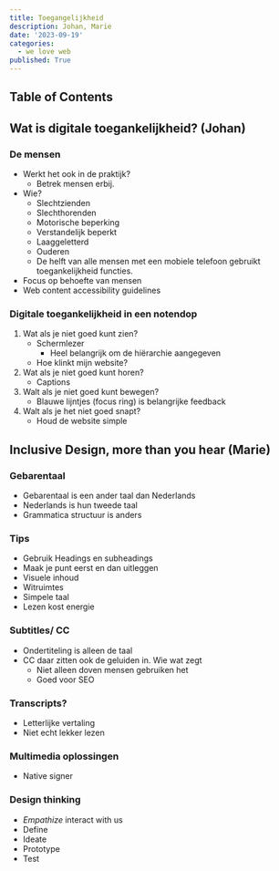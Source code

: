 ```yaml
---
title: Toegangelijkheid
description: Johan, Marie
date: '2023-09-19'
categories:
  - we love web
published: True
---
```


## Table of Contents

## Wat is digitale toegankelijkheid? (Johan)

### De mensen

- Werkt het ook in de praktijk?
  - Betrek mensen erbij.
- Wie?
  - Slechtzienden
  - Slechthorenden
  - Motorische beperking
  - Verstandelijk beperkt
  - Laaggeletterd
  - Ouderen
  - De helft van alle mensen met een mobiele telefoon gebruikt toegankelijkheid functies.
- Focus op behoefte van mensen
- Web content accessibility guidelines

### Digitale toegankelijkheid in een notendop

1. Wat als je niet goed kunt zien?
   - Schermlezer
     - Heel belangrijk om de hiërarchie aangegeven
   - Hoe klinkt mijn website?
1. Wat als je niet goed kunt horen?
   - Captions
1. Walt als je niet goed kunt bewegen?
   - Blauwe lijntjes (focus ring) is belangrijke feedback
1. Walt als je het niet goed snapt?
   - Houd de website simple

## Inclusive Design, more than you hear (Marie)

### Gebarentaal

- Gebarentaal is een ander taal dan Nederlands
- Nederlands is hun tweede taal
- Grammatica structuur is anders

### Tips

- Gebruik Headings en subheadings
- Maak je punt eerst en dan uitleggen
- Visuele inhoud
- Witruimtes
- Simpele taal
- Lezen kost energie

### Subtitles/ CC

- Ondertiteling is alleen de taal
- CC daar zitten ook de geluiden in. Wie wat zegt
  - Niet alleen doven mensen gebruiken het
  - Goed voor SEO

### Transcripts?

- Letterlijke vertaling
- Niet echt lekker lezen

### Multimedia oplossingen

- Native signer

### Design thinking

- _Empathize_ interact with us
- Define
- Ideate
- Prototype
- Test
